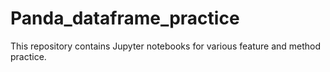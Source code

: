 # Panda_dataframe_practice
This repository contains Jupyter notebooks for various feature and method practice. 
